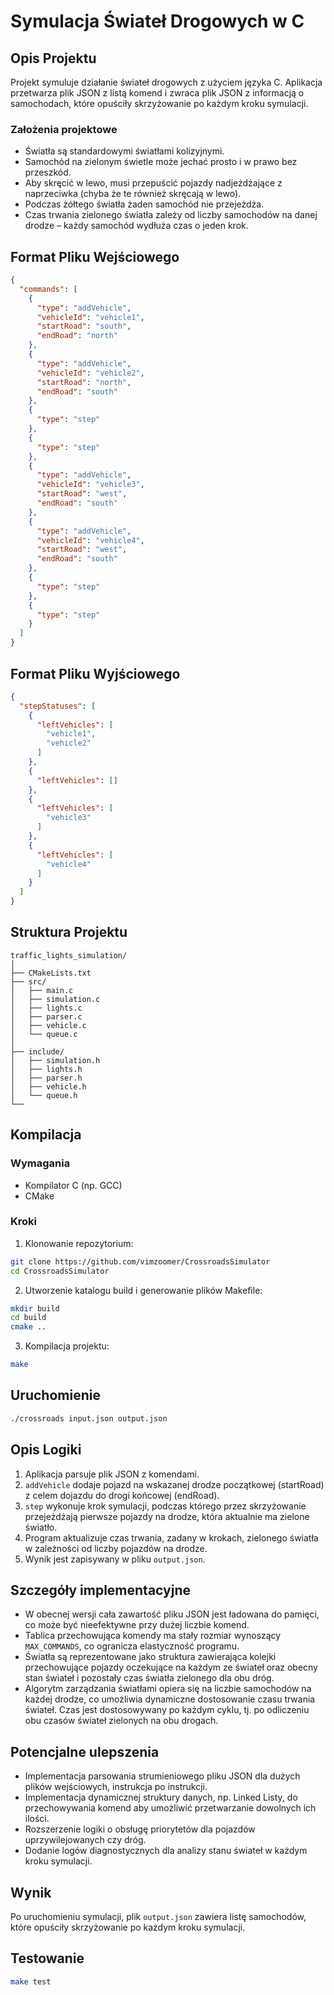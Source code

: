# Symulacja Świateł Drogowych w C

## Opis Projektu
Projekt symuluje działanie świateł drogowych z użyciem języka C. Aplikacja przetwarza plik JSON z listą komend i zwraca plik JSON z informacją o samochodach, które opuściły skrzyżowanie po każdym kroku symulacji.

### Założenia projektowe
- Światła są standardowymi światłami kolizyjnymi.
- Samochód na zielonym świetle może jechać prosto i w prawo bez przeszkód.
- Aby skręcić w lewo, musi przepuścić pojazdy nadjeżdżające z naprzeciwka (chyba że te również skręcają w lewo).
- Podczas żółtego światła żaden samochód nie przejeżdża.
- Czas trwania zielonego światła zależy od liczby samochodów na danej drodze – każdy samochód wydłuża czas o jeden krok.

## Format Pliku Wejściowego
```json
{
  "commands": [
    {
      "type": "addVehicle",
      "vehicleId": "vehicle1",
      "startRoad": "south",
      "endRoad": "north"
    },
    {
      "type": "addVehicle",
      "vehicleId": "vehicle2",
      "startRoad": "north",
      "endRoad": "south"
    },
    {
      "type": "step"
    },
    {
      "type": "step"
    },
    {
      "type": "addVehicle",
      "vehicleId": "vehicle3",
      "startRoad": "west",
      "endRoad": "south"
    },
    {
      "type": "addVehicle",
      "vehicleId": "vehicle4",
      "startRoad": "west",
      "endRoad": "south"
    },
    {
      "type": "step"
    },
    {
      "type": "step"
    }
  ]
}
```

## Format Pliku Wyjściowego
```json
{
  "stepStatuses": [
    {
      "leftVehicles": [
        "vehicle1",
        "vehicle2"
      ]
    },
    {
      "leftVehicles": []
    },
    {
      "leftVehicles": [
        "vehicle3"
      ]
    },
    {
      "leftVehicles": [
        "vehicle4"
      ]
    }
  ]
}
```

## Struktura Projektu
```
traffic_lights_simulation/
│
├── CMakeLists.txt
├── src/
│   ├── main.c
│   ├── simulation.c
│   ├── lights.c
│   ├── parser.c
│   ├── vehicle.c
│   └── queue.c
│
├── include/
│   ├── simulation.h
│   ├── lights.h
│   ├── parser.h
│   ├── vehicle.h
│   └── queue.h
└── 
```

## Kompilacja
### Wymagania
- Kompilator C (np. GCC)
- CMake

### Kroki
1. Klonowanie repozytorium:
```bash
git clone https://github.com/vimzoomer/CrossroadsSimulator
cd CrossroadsSimulator
```

2. Utworzenie katalogu build i generowanie plików Makefile:
```bash
mkdir build
cd build
cmake ..
```

3. Kompilacja projektu:
```bash
make
```

## Uruchomienie
```bash
./crossroads input.json output.json
```

## Opis Logiki
1. Aplikacja parsuje plik JSON z komendami.
2. `addVehicle` dodaje pojazd na wskazanej drodze początkowej (startRoad) z celem dojazdu do drogi końcowej (endRoad).
3. `step` wykonuje krok symulacji, podczas którego przez skrzyżowanie przejeżdżają pierwsze pojazdy na drodze, która aktualnie ma zielone światło.
4. Program aktualizuje czas trwania, zadany w krokach, zielonego światła w zależności od liczby pojazdów na drodze.
5. Wynik jest zapisywany w pliku `output.json`.

## Szczegóły implementacyjne
- W obecnej wersji cała zawartość pliku JSON jest ładowana do pamięci, co może być nieefektywne przy dużej liczbie komend. 
- Tablica przechowująca komendy ma stały rozmiar wynoszący `MAX_COMMANDS`, co ogranicza elastyczność programu. 
- Światła są reprezentowane jako struktura zawierająca kolejki przechowujące pojazdy oczekujące na każdym ze świateł oraz obecny stan świateł i pozostały czas światła zielonego dla obu dróg.
- Algorytm zarządzania światłami opiera się na liczbie samochodów na każdej drodze, co umożliwia dynamiczne dostosowanie czasu trwania świateł. Czas jest dostosowywany po każdym cyklu, tj. po odliczeniu obu czasów świateł zielonych na obu drogach.

## Potencjalne ulepszenia
- Implementacja parsowania strumieniowego pliku JSON dla dużych plików wejściowych, instrukcja po instrukcji.
- Implementacja dynamicznej struktury danych, np. Linked Listy, do przechowywania komend aby umożliwić przetwarzanie dowolnych ich ilości.
- Rozszerzenie logiki o obsługę priorytetów dla pojazdów uprzywilejowanych czy dróg.
- Dodanie logów diagnostycznych dla analizy stanu świateł w każdym kroku symulacji.

## Wynik
Po uruchomieniu symulacji, plik `output.json` zawiera listę samochodów, które opuściły skrzyżowanie po każdym kroku symulacji.

## Testowanie
```bash
make test
```





